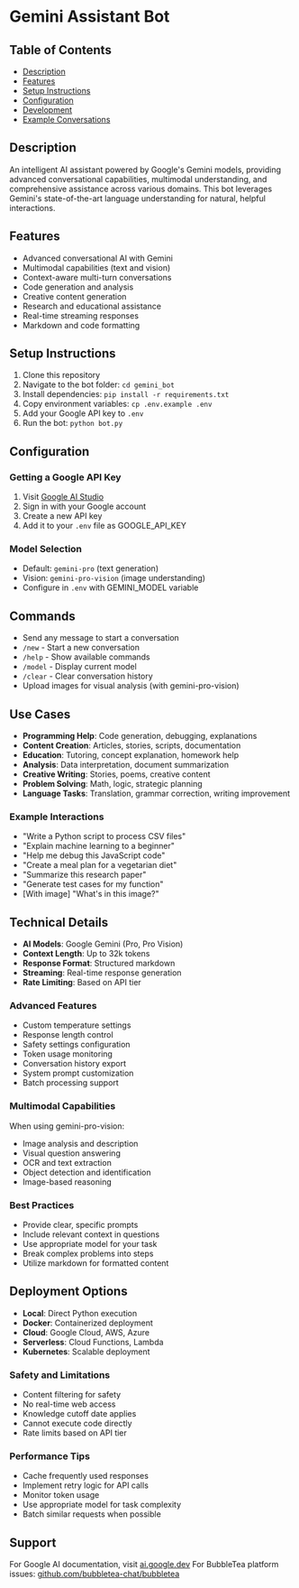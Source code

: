 # Gemini Assistant Bot

## Table of Contents
- [Description](#description)
- [Features](#features)
- [Setup Instructions](#setup-instructions)
- [Configuration](#configuration)
- [Development](#development)
- [Example Conversations](#example-conversations)

## Description
An intelligent AI assistant powered by Google's Gemini models, providing advanced conversational capabilities, multimodal understanding, and comprehensive assistance across various domains. This bot leverages Gemini's state-of-the-art language understanding for natural, helpful interactions.

## Features
- Advanced conversational AI with Gemini
- Multimodal capabilities (text and vision)
- Context-aware multi-turn conversations
- Code generation and analysis
- Creative content generation
- Research and educational assistance
- Real-time streaming responses
- Markdown and code formatting

## Setup Instructions
1. Clone this repository
2. Navigate to the bot folder: `cd gemini_bot`
3. Install dependencies: `pip install -r requirements.txt`
4. Copy environment variables: `cp .env.example .env`
5. Add your Google API key to `.env`
6. Run the bot: `python bot.py`

## Configuration
### Getting a Google API Key
1. Visit [Google AI Studio](https://makersuite.google.com/app/apikey)
2. Sign in with your Google account
3. Create a new API key
4. Add it to your `.env` file as GOOGLE_API_KEY

### Model Selection
- Default: `gemini-pro` (text generation)
- Vision: `gemini-pro-vision` (image understanding)
- Configure in `.env` with GEMINI_MODEL variable

## Commands
- Send any message to start a conversation
- `/new` - Start a new conversation
- `/help` - Show available commands
- `/model` - Display current model
- `/clear` - Clear conversation history
- Upload images for visual analysis (with gemini-pro-vision)

## Use Cases
- **Programming Help**: Code generation, debugging, explanations
- **Content Creation**: Articles, stories, scripts, documentation
- **Education**: Tutoring, concept explanation, homework help
- **Analysis**: Data interpretation, document summarization
- **Creative Writing**: Stories, poems, creative content
- **Problem Solving**: Math, logic, strategic planning
- **Language Tasks**: Translation, grammar correction, writing improvement

### Example Interactions
- "Write a Python script to process CSV files"
- "Explain machine learning to a beginner"
- "Help me debug this JavaScript code"
- "Create a meal plan for a vegetarian diet"
- "Summarize this research paper"
- "Generate test cases for my function"
- [With image] "What's in this image?"

## Technical Details
- **AI Models**: Google Gemini (Pro, Pro Vision)
- **Context Length**: Up to 32k tokens
- **Response Format**: Structured markdown
- **Streaming**: Real-time response generation
- **Rate Limiting**: Based on API tier

### Advanced Features
- Custom temperature settings
- Response length control
- Safety settings configuration
- Token usage monitoring
- Conversation history export
- System prompt customization
- Batch processing support

### Multimodal Capabilities
When using gemini-pro-vision:
- Image analysis and description
- Visual question answering
- OCR and text extraction
- Object detection and identification
- Image-based reasoning

### Best Practices
- Provide clear, specific prompts
- Include relevant context in questions
- Use appropriate model for your task
- Break complex problems into steps
- Utilize markdown for formatted content

## Deployment Options
- **Local**: Direct Python execution
- **Docker**: Containerized deployment
- **Cloud**: Google Cloud, AWS, Azure
- **Serverless**: Cloud Functions, Lambda
- **Kubernetes**: Scalable deployment

### Safety and Limitations
- Content filtering for safety
- No real-time web access
- Knowledge cutoff date applies
- Cannot execute code directly
- Rate limits based on API tier

### Performance Tips
- Cache frequently used responses
- Implement retry logic for API calls
- Monitor token usage
- Use appropriate model for task complexity
- Batch similar requests when possible

## Support
For Google AI documentation, visit [ai.google.dev](https://ai.google.dev)
For BubbleTea platform issues: [github.com/bubbletea-chat/bubbletea](https://github.com/bubbletea-chat/bubbletea)